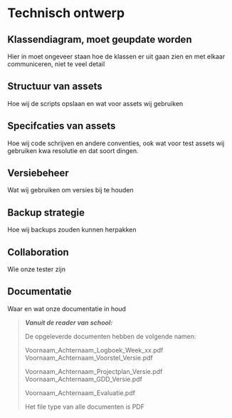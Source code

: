 # Technisch ontwerp

## Klassendiagram, moet geupdate worden

Hier in moet ongeveer staan hoe de klassen er uit gaan zien en met elkaar communiceren, niet te veel detail

## Structuur van assets

Hoe wij de scripts opslaan en wat voor assets wij gebruiken

## Specifcaties van assets

Hoe wij code schrijven en andere conventies, ook wat voor test assets wij gebruiken kwa resolutie en dat soort dingen.

## Versiebeheer

Wat wij gebruiken om versies bij te houden

## Backup strategie

Hoe wij backups zouden kunnen herpakken

## Collaboration

Wie onze tester zijn

## Documentatie

Waar en wat onze documentatie in houd

> ***Vanuit de reader van school:***
> 
>De opgeleverde documenten hebben de volgende namen:
>
>Voornaam_Achternaam_Logboek_Week_xx.pdf Voornaam_Achternaam_Voorstel_Versie.pdf
>
>Voornaam_Achternaam_Projectplan_Versie.pdf Voornaam_Achternaam_GDD_Versie.pdf
>
>Voornaam_Achternaam_Evaluatie.pdf
>
>Het file type van alle documenten is PDF